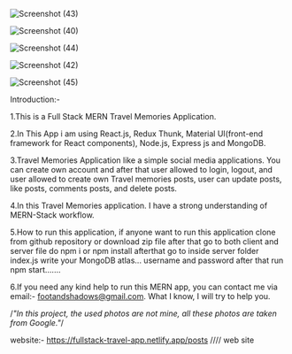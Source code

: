 
![Screenshot (43)](https://user-images.githubusercontent.com/52706075/199601702-17ce3032-b585-4937-b671-d73fb6e9256e.png)

![Screenshot (40)](https://user-images.githubusercontent.com/52706075/199601741-f01dba36-d0e7-4261-9230-1a25512edf48.png)

![Screenshot (44)](https://user-images.githubusercontent.com/52706075/199601779-144adade-5aee-4487-84ce-fe62acd835b3.png)

![Screenshot (42)](https://user-images.githubusercontent.com/52706075/199601810-5c14d0fb-ea88-4217-8eba-a88a24f12f13.png)

![Screenshot (45)](https://user-images.githubusercontent.com/52706075/199601830-e0395b57-4859-4c5e-bfc3-9b53201deb2f.png)


 Introduction:-

 1.This is a Full Stack MERN Travel Memories Application.

 2.In This App i am using React.js, Redux Thunk, Material UI(front-end framework for React components), Node.js, Express js and MongoDB.

 3.Travel Memories Application like a simple social media  applications. You can create own account and after that user allowed to login, logout, and user allowed to create own Travel memories posts, user can update posts, like posts, comments posts, and delete posts.

4.In this Travel Memories application. I have a strong understanding of MERN-Stack workflow.

5.How to run this application, if anyone want to run this application clone from github repository or download zip file after that go to both client and server file do  npm i or npm install afterthat go to inside server folder index.js write your MongoDB atlas... username and password after that run npm start.......

6.If you need any kind help to run this MERN app, you can contact me via email:- footandshadows@gmail.com. What I know, I will try to help you.

 /*"In this project, the used photos are not mine, all these photos are taken from Google."*/


website:- https://fullstack-travel-app.netlify.app/posts
 //// web site
